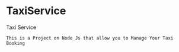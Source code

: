 # TaxiService
Taxi Service
```
This is a Project on Node Js that allow you to Manage Your Taxi Booking
```
